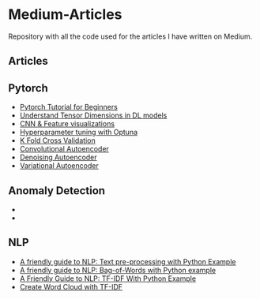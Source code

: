 # Medium-Articles

Repository with all the code used for the articles I have written on Medium. 

## Articles

## Pytorch

* [Pytorch Tutorial for Beginners](https://pub.towardsai.net/pytorch-tutorial-for-beginners-8331afc552c4?sk=0649bb04ac7d5abc2fda549540152dd4)
* [Understand Tensor Dimensions in DL models](https://pub.towardsai.net/understanding-tensor-dimensions-in-deep-learning-models-with-pytorch-4ee828693826?sk=aa7de6752ce0878f08b74958d5a2f95c)
* [CNN & Feature visualizations](https://medium.com/dataseries/visualizing-the-feature-maps-and-filters-by-convolutional-neural-networks-e1462340518e?sk=ecff452e1e310a6fe3602e2b7f253caf)
* [Hyperparameter tuning with Optuna](https://pub.towardsai.net/tuning-pytorch-hyperparameters-with-optuna-470edcfd4dc?sk=32b9bd9102debd319c351c0c4cca67a2)
* [K Fold Cross Validation](https://medium.com/dataseries/k-fold-cross-validation-with-pytorch-and-sklearn-d094aa00105f?sk=2466aaedc4e454b89f880a32604a2e0a)
* [Convolutional Autoencoder](https://medium.com/dataseries/convolutional-autoencoder-in-pytorch-on-mnist-dataset-d65145c132ac?sk=d1c99944c67c6a56b0b4e8c1a062cba6)
* [Denoising Autoencoder](https://ai.plainenglish.io/denoising-autoencoder-in-pytorch-on-mnist-dataset-a76b8824e57e?sk=d81a3f6fdb0b19f25d52914031f26c5e)
* [Variational Autoencoder](https://medium.com/dataseries/variational-autoencoder-with-pytorch-2d359cbf027b?sk=159e10d3402dbe868c849a560b66cdcb)

## Anomaly Detection

* []()
* []()

## NLP 

* [A friendly guide to NLP: Text pre-processing with Python Example](https://www.analyticsvidhya.com/blog/2021/08/a-friendly-guide-to-nlp-text-pre-processing-with-python-example/)
* [A friendly guide to NLP: Bag-of-Words with Python example](https://www.analyticsvidhya.com/blog/2021/08/a-friendly-guide-to-nlp-bag-of-words-with-python-example/)
* [A Friendly Guide to NLP: TF-IDF With Python Example](https://betterprogramming.pub/a-friendly-guide-to-nlp-tf-idf-with-python-example-5fcb26286a33?sk=c204d0a817f8b5cd52f0e3d4ab8d688e)
* [Create Word Cloud with TF-IDF](https://pub.towardsai.net/natural-language-processing-c12b0d525f99?sk=0a8af394df58b88a6d6f0b82143878a0)





